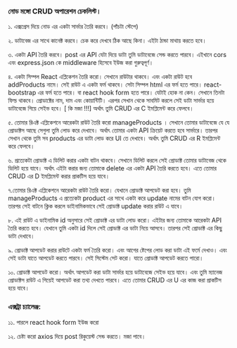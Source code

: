 ### নোড মঙ্গো CRUD অপারেশন চেকলিস্ট।

১. এক্সপ্রেস দিয়ে নোড এর একটা সার্ভার তৈরি করবে। (পাঁচটা স্টেপে)

২. ডাটাবেজ এর সাথে কানেক্ট করবে। চেক করে দেখবে ঠিক আছে কিনা। এইটা ঠান্ডা মাথায় করতে হবে।

৩. একটা API তৈরি করবে। post এর API যেটা দিয়ে ডাটা তুমি ডাটাবেজে সেন্ড করতে পারবে। এইখানে cors এবং express.json কে middleware হিসেবে ইউজ করা গুরুত্বপূর্ণ।

৪. একটা সিম্পল React এপ্লিকেশন তৈরি করো। সেখানে রাউটার থাকবে। এবং একটা রাউট হবে addProducts নামে। সেই রাউট এ একটা ফর্ম থাকবে। সেটা সিম্পল html এর ফর্ম হতে পারে। react-bootstrap এর ফর্ম হতে পারে। বা react hook form হতে পারে। যেটাই হোক না কেন। সেখানে তিনটা ফিল্ড থাকবে। প্রোডাক্টের নাম, দাম এবং কোয়ান্টিটি। এরপর সেখান থেকে সাবমিট করলে সেই ডাটা সার্ভার হয়ে ডাটাবেজে গিয়ে সেইভ হবে। [ কি মজা !!!] অর্থাৎ তুমি CRUD এর C ইমপ্লিমেন্ট করে ফেলবে।

৫. তোমার রিএক্ট এপ্লিকেশনে আরেকটা রাউট তৈরি করো manageProducts । সেখানে তোমার ডাটাবেজে যে যে প্রোডাক্টস আছে সেগুলা তুমি লোড করে দেখাবে। অর্থাৎ তোমার একটা API ক্রিয়েট করতে হবে সার্ভারে। তারপর সেখান থেকে তুমি সব products এর ডাটা লোড করে UI তে দেখাবে। অর্থাৎ তুমি CRUD এর R ইমপ্লিমেন্ট করে ফেলবে।

৬. প্রত্যেকটা প্রোডাক্ট এ ডিলিট করার একটা বাটন থাকবে। সেখানে ডিলিট করলে সেই প্রোডাক্ট তোমার ডাটাবেজ থেকে ডিলিট হয়ে যাবে। অর্থাৎ এইটা করার জন্য তোমাকে delete এর একটা API তৈরি করতে হবে। এতে তোমার CRUD এর D ইমপ্লিমেন্ট করার প্রাকটিস হয়ে যাবে।

৭.তোমার রিএক্ট এপ্লিকেশনে আরেকটা রাউট তৈরি করো। যেখানে প্রোডাক্ট আপডেট করা হবে। তুমি manageProducts এ প্রত্যেকটা product এর সাথে একটা করে update নামের বাটন যোগ করো। তারপর সেই বাটনে ক্লিক করলে ডাইনামিকভাবে সেই প্রোডাক্ট update করার রাউট এ যাবে।

৮. এই রাউট এ ডাইনামিক id অনুসারে সেই প্রোডাক্ট এর ডাটা লোড করো। এইটার জন্য তোমাকে আরেকটা API তৈরি করতে হবে। যেখানে তুমি একটা id দিলে সেই প্রোডাক্ট এর ডাটা নিয়ে আসবে। তারপর সেই প্রোডাক্ট এর কিছু ডাটা দেখাবে।

৯. প্রোডাক্ট আপডেট করার রাউটে একটা ফর্ম তৈরি করো। এবং আগের ষ্টেপের লোড করা ডাটা এই ফর্মে দেখাও। এবং সেই ডাটা যাতে আপডেট করতে পারবে। সেই সিস্টেম সেট করো। যাতে প্রোডাক্ট আপডেট করতে পারো।

১০. প্রোডাক্ট আপডেট করো। অর্থাৎ আপডেট করা ডাটা সার্ভার হয়ে ডাটাবেজে সেইভ হয়ে যাবে। এবং তুমি ম্যানেজ প্রোডাক্টস রাউট এ গিয়েই আপডেট করা তথ্য দেখতে পারবে। এতে তোমার CRUD এর U এর কাজ করা প্রাকটিস হয়ে যাবে।

### এক্সট্রা চ্যালেঞ্জ:

১১. পারলে react hook form ইউজ করো

১২. চেষ্টা করো axios দিয়ে post রিকুয়েস্ট সেন্ড করতে। মজা পাবে।
